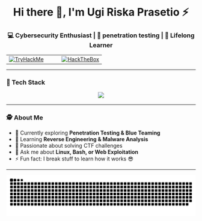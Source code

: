 <h1 align="center">Hi there 👋, I'm Ugi Riska Prasetio ⚡</h1>
<h3 align="center">💻 Cybersecurity Enthusiast | 🧩 penetration testing | 🧠 Lifelong Learner</h3>

<table align="center">
  <tr>
    <td align="center">
      <a href="https://tryhackme.com/p/Testt4rosa">
        <img src="https://tryhackme-badges.s3.amazonaws.com/Testt4rosa.png" alt="TryHackMe" height="120">
      </a>
    </td>
    <td width="20"></td> <!-- jarak antar badge -->
    <td align="center">
      <a href="https://app.hackthebox.com/profile/2106016">
        <img src="https://www.hackthebox.com/badge/image/2106016" alt="HackTheBox" height="120">
      </a>
    </td>
  </tr>
</table>



---

### 🧰 Tech Stack
<p align="center">
  <img src="https://skillicons.dev/icons?i=linux,bash,python,java,html,css,js,react,kali,docker,vscode,git" />
</p>

---

### 🕵️ About Me
- 🔭 Currently exploring **Penetration Testing & Blue Teaming**
- 🌱 Learning **Reverse Engineering & Malware Analysis**
- 🧩 Passionate about solving CTF challenges
- 💬 Ask me about **Linux, Bash, or Web Exploitation**
- ⚡ Fun fact: I break stuff to learn how it works 😎

---

<p align="center">
  <img src="https://raw.githubusercontent.com/Platane/snk/output/github-contribution-grid-snake.svg" alt="Snake animation" />
</p>
